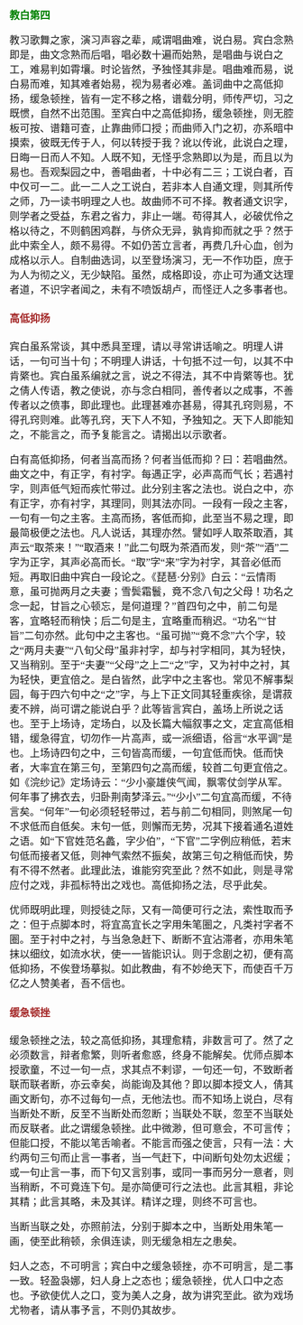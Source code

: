 <style type="text/css">
    h3{color:green;}
    h4{color:brown;}
    *{font-family: "楷体";font-size: 18px;}
    .markdown-body blockquote{color:#d11;}
    green{color:green;}
    greenbold{color:green;font-weight: bold}
    blue{color:blue;}
    red{color:red;}
    redbold{color:red;font-weight: bold}
    cyan{color:cyan;}
    purple{color:purple;}
    .bold{font-weight: bold;}
    .eightteen{font-size:18px;}
    .twenty{font-size:20px;}
</style>
### 教白第四


教习歌舞之家，演习声容之辈，咸谓唱曲难，说白易。宾白念熟即是，曲文念熟而后唱，唱必数十遍而始熟，是唱曲与说白之工，难易判如霄壤。时论皆然，予独怪其非是。唱曲难而易，说白易而难，知其难者始易，视为易者必难。盖词曲中之高低抑扬，缓急顿挫，皆有一定不移之格，谱载分明，师传严切，习之既惯，自然不出范围。至宾白中之高低抑扬，缓急顿挫，则无腔板可按、谱籍可查，止靠曲师口授；而曲师入门之初，亦系暗中摸索，彼既无传于人，何以转授于我？讹以传讹，此说白之理，日晦一日而人不知。人既不知，无怪乎念熟即以为是，而且以为易也。吾观梨园之中，善唱曲者，十中必有二三；工说白者，百中仅可一二。此一二人之工说白，若非本人自通文理，则其所传之师，乃一读书明理之人也。故曲师不可不择。教者通文识字，则学者之受益，东君之省力，非止一端。苟得其人，必破优伶之格以待之，不则鹤困鸡群，与侪众无异，孰肯抑而就之乎？然于此中索全人，颇不易得。不如仍苦立言者，再费几升心血，创为成格以示人。自制曲选词，以至登场演习，无一不作功臣，庶于为人为彻之义，无少缺陷。虽然，成格即设，亦止可为通文达理者道，不识字者闻之，未有不喷饭胡卢，而怪迂人之多事者也。





#### 高低抑扬


宾白虽系常谈，其中悉具至理，请以寻常讲话喻之。明理人讲话，一句可当十句；不明理人讲话，十句抵不过一句，以其不中肯綮也。宾白虽系编就之言，说之不得法，其不中肯綮等也。犹之倩人传语，教之使说，亦与念白相同，善传者以之成事，不善传者以之偾事，即此理也。此理甚难亦甚易，得其孔窍则易，不得孔窍则难。此等孔窍，天下人不知，予独知之。天下人即能知之，不能言之，而予复能言之。请揭出以示歌者。

白有高低抑扬，何者当高而扬？何者当低而抑？曰：若唱曲然。曲文之中，有正字，有衬字。每遇正字，必声高而气长；若遇衬字，则声低气短而疾忙带过。此分别主客之法也。说白之中，亦有正字，亦有衬字，其理同，则其法亦同。一段有一段之主客，一句有一句之主客。主高而扬，客低而抑，此至当不易之理，即最简极便之法也。凡人说话，其理亦然。譬如呼人取茶取酒，其声云“取茶来！”“取酒来！”此二句既为茶酒而发，则“茶”“酒”二字为正字，其声必高而长。“取”字“来”字为衬字，其音必低而短。再取旧曲中宾白一段论之。《琵琶·分别》白云：“云情雨意，虽可抛两月之夫妻；雪鬓霜鬟，竟不念八旬之父母！功名之念一起，甘旨之心顿忘，是何道理？”首四句之中，前二句是客，宜略轻而稍快；后二句是主，宜略重而稍迟。“功名”“甘旨”二句亦然。此句中之主客也。“虽可抛”“竟不念”六个字，较之“两月夫妻”“八旬父母”虽非衬字，却与衬字相同，其为轻快，又当稍别。至于“夫妻”“父母”之上二“之”字，又为衬中之衬，其为轻快，更宜倍之。是白皆然，此字中之主客也。常见不解事梨园，每于四六句中之“之”字，与上下正文同其轻重疾徐，是谓菽麦不辨，尚可谓之能说白乎？此等皆言宾白，盖场上所说之话也。至于上场诗，定场白，以及长篇大幅叙事之文，定宜高低相错，缓急得宜，切勿作一片高声，或一派细语，俗言“水平调”是也。上场诗四句之中，三句皆高而缓，一句宜低而快。低而快者，大率宜在第三句，至第四句之高而缓，较首二句更宜倍之。如《浣纱记》定场诗云：“少小豪雄侠气闻，飘零仗剑学从军。何年事了拂衣去，归卧荆南梦泽云。”“少小”二句宜高而缓，不待言矣。“何年”一句必须轻轻带过，若与前二句相同，则煞尾一句不求低而自低矣。末句一低，则懈而无势，况其下接着通名道姓之语。如“下官姓范名蠡，字少伯”，“下官”二字例应稍低，若末句低而接者又低，则神气索然不振矣，故第三句之稍低而快，势有不得不然者。此理此法，谁能穷究至此？然不如此，则是寻常应付之戏，非孤标特出之戏也。高低抑扬之法，尽乎此矣。

优师既明此理，则授徒之际，又有一简便可行之法，索性取而予之：但于点脚本时，将宜高宜长之字用朱笔圈之，凡类衬字者不圈。至于衬中之衬，与当急急赶下、断断不宜沾滞者，亦用朱笔抹以细纹，如流水状，使一一皆能识认。则于念剧之初，便有高低抑扬，不俟登场摹拟。如此教曲，有不妙绝天下，而使百千万亿之人赞美者，吾不信也。





#### 缓急顿挫


缓急顿挫之法，较之高低抑扬，其理愈精，非数言可了。然了之必须数言，辩者愈繁，则听者愈惑，终身不能解矣。优师点脚本授歌童，不过一句一点，求其点不剌谬，一句还一句，不致断者联而联者断，亦云幸矣，尚能询及其他？即以脚本授文人，倩其画文断句，亦不过每句一点，无他法也。而不知场上说白，尽有当断处不断，反至不当断处而忽断；当联处不联，忽至不当联处而反联者。此之谓缓急顿挫。此中微渺，但可意会，不可言传；但能口授，不能以笔舌喻者。不能言而强之使言，只有一法：大约两句三句而止言一事者，当一气赶下，中间断句处勿太迟缓；或一句止言一事，而下句又言别事，或同一事而另分一意者，则当稍断，不可竟连下句。是亦简便可行之法也。此言其粗，非论其精；此言其略，未及其详。精详之理，则终不可言也。

当断当联之处，亦照前法，分别于脚本之中，当断处用朱笔一画，使至此稍顿，余俱连读，则无缓急相左之患矣。

妇人之态，不可明言；宾白中之缓急顿挫，亦不可明言，是二事一致。轻盈袅娜，妇人身上之态也；缓急顿挫，优人口中之态也。予欲使优人之口，变为美人之身，故为讲究至此。欲为戏场尤物者，请从事予言，不则仍其故步。





